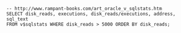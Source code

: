 
	-- http://www.rampant-books.com/art_oracle_v_sqlstats.htm
	SELECT disk_reads, executions, disk_reads/executions, address, sql_text
	FROM v$sqlstats WHERE disk_reads > 5000 ORDER BY disk_reads;